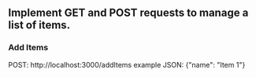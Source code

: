 ## Implement GET and POST requests to manage a list of items.


### Add Items
POST: http://localhost:3000/addItems
example JSON: {"name": "Item 1"}